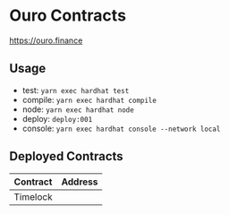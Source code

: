 # Ouro Contracts

https://ouro.finance

## Usage

- test: `yarn exec hardhat test`
- compile: `yarn exec hardhat compile`
- node: `yarn exec hardhat node`
- deploy: `deploy:001`
- console: `yarn exec hardhat console --network local`

## Deployed Contracts

| Contract | Address |
| -------- | ------- |
| Timelock |         |
